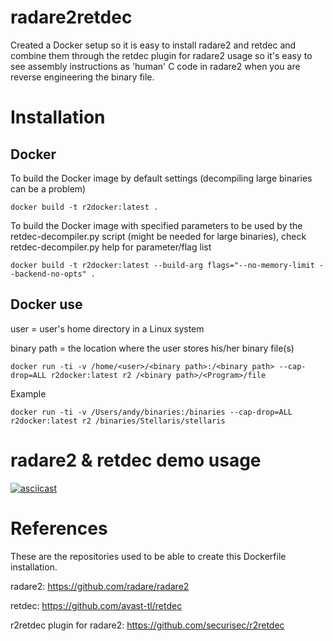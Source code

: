 radare2retdec
=============

Created a Docker setup so it is easy to install radare2 and retdec and combine them through the retdec plugin for radare2 usage so it's easy to see assembly instructions as 'human' C code in radare2 when you are reverse engineering the binary file.

Installation
============

Docker
------
To build the Docker image by default settings (decompiling large binaries can be a problem)
```
docker build -t r2docker:latest .
```
To build the Docker image with specified parameters to be used by the retdec-decompiler.py script (might be needed for large binaries), check retdec-decompiler.py help for parameter/flag list
```
docker build -t r2docker:latest --build-arg flags="--no-memory-limit --backend-no-opts" .
```

Docker use
----------

user = user's home directory in a Linux system
    
binary path = the location where the user stores his/her binary file(s)
    
```
docker run -ti -v /home/<user>/<binary path>:/<binary path> --cap-drop=ALL r2docker:latest r2 /<binary path>/<Program>/file
```

Example

```
docker run -ti -v /Users/andy/binaries:/binaries --cap-drop=ALL r2docker:latest r2 /binaries/Stellaris/stellaris
```

radare2 & retdec demo usage
===========================

[![asciicast](https://asciinema.org/a/8dpAZnzOC8qvy3hHyx5fxFOQn.svg)](https://asciinema.org/a/8dpAZnzOC8qvy3hHyx5fxFOQn)


References
==========

These are the repositories used to be able to create this Dockerfile installation.

radare2: https://github.com/radare/radare2

retdec: https://github.com/avast-tl/retdec

r2retdec plugin for radare2: https://github.com/securisec/r2retdec

